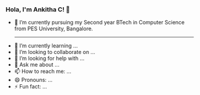 ### Hola, I'm Ankitha C! 👋

- 🔭 I’m currently pursuing my Second year BTech in Computer Science from PES University, Bangalore. <hr>
- 🌱 I’m currently learning ...
- 👯 I’m looking to collaborate on ...
- 🤔 I’m looking for help with ...
- 💬 Ask me about ...
- 📫 How to reach me: ...
- 😄 Pronouns: ...
- ⚡ Fun fact: ...

